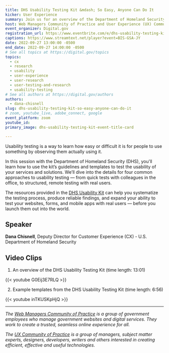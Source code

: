 ```yaml
---
title: DHS Usability Testing Kit &mdash; So Easy, Anyone Can Do It
kicker: User Experience
summary: Join us for an overview of the Department of Homeland Security's new Usability Testing Kit, including its four approaches to usability testing.
host: Web Managers Community of Practice and User Experience (UX) Community of Practice
event_organizer: Digital.gov
registration_url: https://www.eventbrite.com/e/dhs-usability-testing-kit-so-easy-anyone-can-do-it-tickets-411967785737
captions: https://www.streamtext.net/player?event=BIS-GSA-JY
date: 2022-09-27 13:00:00 -0500
end_date: 2022-09-27 14:00:00 -0500
# See all topics at https://digital.gov/topics
topics:
  - cx
  - research
  - usability
  - user-experience
  - user-research
  - user-testing-and-research
  - usability-testing
# See all authors at https://digital.gov/authors
authors:
  - dana-chisnell
slug: dhs-usability-testing-kit-so-easy-anyone-can-do-it
# zoom, youtube_live, adobe_connect, google
event_platform: zoom
youtube_id:
primary_image: dhs-usability-testing-kit-event-title-card

---
```


Usability testing is a way to learn how easy or difficult it is for people to use something by observing them actually using it.

In this session with the Department of Homeland Security (DHS), you'll learn how to use the kit’s guidelines and templates to test the usability of your services and solutions. We’ll dive into the details for four common approaches to usability testing — from quick tests with colleagues in the office, to structured, remote testing with real users.

The resources provided in the [DHS Usability Kit](https://www.dhs.gov/cx/dhs-usability-testing-kit) can help you systematize the testing process, produce reliable findings, and expand your ability to test your websites, forms, and mobile apps with real users — before you launch them out into the world.

## Speaker

**Dana Chisnell**, Deputy Director for Customer Experience (CX) - U.S. Department of Homeland Security

## Video Clips

1. An overview of the DHS Usability Testing Kit (time length: 13:01)

{{< youtube G0Eij3E7RLQ >}}

2. Example templates from the DHS Usability Testing Kit (time length: 6:56)

{{< youtube inTKUSKpHjQ >}}

---

*The [Web Managers Community of Practice](https://digital.gov/communities/web-content-managers/) is a group of government employees who manage government websites and digital services. They work to create a trusted, seamless online experience for all.*

*The [UX Community of Practice](https://digital.gov/communities/user-experience/) is a group of managers, subject matter experts, designers, developers, writers and others interested in creating efficient, effective and useful technologies.*
